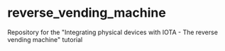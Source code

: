 # reverse_vending_machine
Repository for the "Integrating physical devices with IOTA - The reverse vending machine" tutorial
